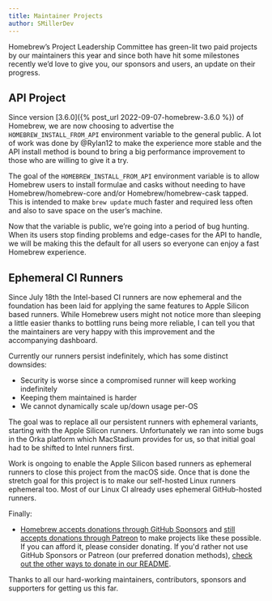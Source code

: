 ```yaml
---
title: Maintainer Projects
author: SMillerDev
---
```


Homebrew’s Project Leadership Committee has green-lit two paid projects by our maintainers this year and since both have hit some milestones recently we’d love to give you, our sponsors and users, an update on their progress.

## API Project
Since version [3.6.0]({% post_url 2022-09-07-homebrew-3.6.0 %}) of Homebrew, we are now choosing to advertise the `HOMEBREW_INSTALL_FROM_API` environment variable to the general public. A lot of work was done by @Rylan12 to make the experience more stable and the API install method is bound to bring a big performance improvement to those who are willing to give it a try.

The goal of the `HOMEBREW_INSTALL_FROM_API` environment variable is to allow Homebrew users to install formulae and casks without needing to have Homebrew/homebrew-core and/or Homebrew/homebrew-cask tapped. This is intended to make `brew update` much faster and required less often and also to save space on the user’s machine.

Now that the variable is public, we’re going into a period of bug hunting. When its users stop finding problems and edge-cases for the API to handle, we will be making this the default for all users so everyone can enjoy a fast Homebrew experience.

## Ephemeral CI Runners
Since July 18th the Intel-based CI runners are now ephemeral and the foundation has been laid for applying the same features to Apple Silicon based runners. While Homebrew users might not notice more than sleeping a little easier thanks to bottling runs being more reliable, I can tell you that the maintainers are very happy with this improvement and the accompanying dashboard.

Currently our runners persist indefinitely, which has some distinct downsides:

- Security is worse since a compromised runner will keep working indefinitely
- Keeping them maintained is harder
- We cannot dynamically scale up/down usage per-OS

The goal was to replace all our persistent runners with ephemeral variants, starting with the Apple Silicon runners. Unfortunately we ran into some bugs in the Orka platform which MacStadium provides for us, so that initial goal had to be shifted to Intel runners first.

Work is ongoing to enable the Apple Silicon based runners as ephemeral runners to close this project from the macOS side. Once that is done the stretch goal for this project is to make our self-hosted Linux runners ephemeral too. Most of our Linux CI already uses ephemeral GitHub-hosted runners.

Finally:

- [Homebrew accepts donations through GitHub Sponsors](https://github.com/sponsors/Homebrew) and [still accepts donations through Patreon](https://www.patreon.com/homebrew) to make projects like these possible. If you can afford it, please consider donating. If you'd rather not use GitHub Sponsors or Patreon (our preferred donation methods), [check out the other ways to donate in our README](https://github.com/homebrew/brew/#donations).

Thanks to all our hard-working maintainers, contributors, sponsors and supporters for getting us this far.

